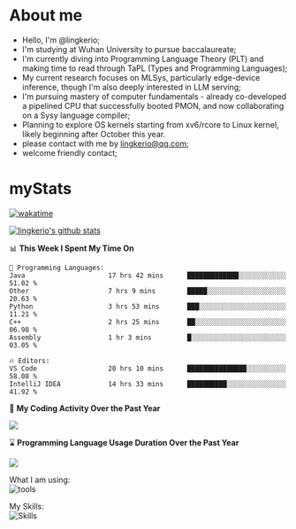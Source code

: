# About me

- Hello, I'm @lingkerio; 
- I'm studying at Wuhan University to pursue baccalaureate;
- I'm currently diving into Programming Language Theory (PLT) and making time to read through TaPL (Types and Programming Languages);
- My current research focuses on MLSys, particularly edge-device inference, though I'm also deeply interested in LLM serving;
- I'm pursuing mastery of computer fundamentals - already co-developed a pipelined CPU that successfully booted PMON, and now collaborating on a Sysy language compiler;
- Planning to explore OS kernels starting from xv6/rcore to Linux kernel, likely beginning after October this year.
- please contact with me by lingkerio@qq.com;
- welcome friendly contact;


# myStats
[![wakatime](https://wakatime.com/badge/user/91f23013-72dc-47fa-9246-c7f1d9e4561b.svg)](https://wakatime.com/@91f23013-72dc-47fa-9246-c7f1d9e4561b)

[![lingkerio's github stats](https://github-readme-stats-neon-sigma-67.vercel.app/api?username=lingkerio&show_icons=true&theme=swift)](https://github-readme-stats-neon-sigma-67.vercel.app)

<!--START_SECTION:waka-->
📊 **This Week I Spent My Time On** 

```text
💬 Programming Languages: 
Java                     17 hrs 42 mins      █████████████░░░░░░░░░░░░   51.02 % 
Other                    7 hrs 9 mins        █████░░░░░░░░░░░░░░░░░░░░   20.63 % 
Python                   3 hrs 53 mins       ███░░░░░░░░░░░░░░░░░░░░░░   11.21 % 
C++                      2 hrs 25 mins       ██░░░░░░░░░░░░░░░░░░░░░░░   06.98 % 
Assembly                 1 hr 3 mins         █░░░░░░░░░░░░░░░░░░░░░░░░   03.05 % 

🔥 Editors: 
VS Code                  20 hrs 10 mins      ███████████████░░░░░░░░░░   58.08 % 
IntelliJ IDEA            14 hrs 33 mins      ██████████░░░░░░░░░░░░░░░   41.92 % 
```


<!--END_SECTION:waka-->

📅 **My Coding Activity Over the Past Year**

<a href="https://wakatime.com"><img src="https://wakatime.com/share/@lingkerio/9d8c2ccb-422f-4031-86b5-c947c7b728ba.png" /></a>

⌛ **Programming Language Usage Duration Over the Past Year**

<a href="https://wakatime.com"><img src="https://wakatime.com/share/@lingkerio/b4268c3a-49e5-469e-b094-8e53392cb864.png" /></a>

What I am using:  
![tools](https://skillicons.dev/icons?i=discord,twitter,stackoverflow,visualstudio,vscode,pycharm,idea,arch,debian,ubuntu)  


My Skills:  
![Skills](https://skillicons.dev/icons?i=linux,windows,c,cpp,java,cs,ocaml,rust,py,js)  
